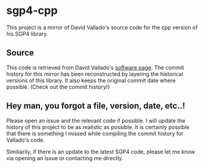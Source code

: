 # sgp4-cpp
This project is a mirror of David Vallado's source code for the cpp version of his SGP4 library.

## Source
This code is retrieved from David Vallado's [software page](https://celestrak.com/software/vallado-sw.php).
The commit history for this mirror has been reconstructed by layering the historical versions of this library.
It also keeps the original commit date where possible. (Check out the commit history!)

## Hey man, you forgot a file, version, date, etc..!
Please open an issue and the relevant code if possible.
I will update the history of this project to be as realistic as possible.
It is certainly possible that there is something I missed while compiling the commit history for Vallado's code.

Similiarily, if there is an update to the latest SGP4 code, please let me know via opening an issue or contacting me directly.

